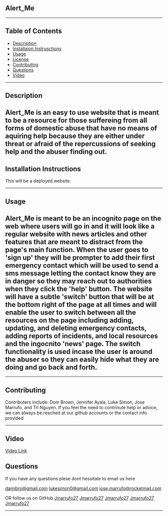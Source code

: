 ## Alert_Me 

-----------------------------------------

## Table of Contents

* [Description](#description)
* [Installaion Instrusctions](#instalation-instructions)
* [Usage](#usage)
* [License](#license)
* [Contributing](#contributing)
* [Questions](#questions)
* [Video](#video)

-----------------------------------------

## Description
Alert_Me is an easy to use website that is meant to be a resource for those suffereing from all forms of domestic abuse that have no means of aquiring help because they are either under threat or afraid of the repercussions of seeking help and the abuser finding out.
-----------------------------------------

## Installation Instructions
This will be a deployed website.

-----------------------------------------

## Usage
Alert_Me is meant to be an incognito page on the web where users will go in and it will look like a regular website with news articles and other features that are meant to distract from the page's main function. When the user goes to 'sign up' they will be prompter to add their first emergency contact which will be used to send a sms message letting the contact know they are in danger so they may reach out to authorities when they click the 'help' button. The website will have a subtle 'switch' button that will be at the bottom right of the page at all times and will enable the user to switch between all the resources on the page including adding, updating, and deleting  emergency contacts, adding reports of incidents, and local resources and the ingocnito 'news' page. The switch functionality is used incase the user is around the abuser so they can easily hide what they are doing and go back and forth.
-----------------------------------------
    

-----------------------------------------

## Contributing
Contributers include: Dom Brown, Jennifer Ayala, Luke Simon, Jose Marrufo, and Tri Nguyen.
If you feel the need to contrinute help or advice, we can always be reached at our github accounts or the contact info provided

-----------------------------------------


## Video
[Video Link](https://watch.screencastify.com/v/ePwcOkwINeIUAmubFTpW)

## Questions
If you have any questions plese dont hessitate to email us here

damibro@gmail.com
lukesimon0@gmail.com
jose.marrufo@rocketmail.com

OR follow us on GitHub
[Jmarrufo27]("github.com/Jmarrufo27")
[Jmarrufo27]("github.com/TriiiNguyen")
[Jmarrufo27]("github.com/lukesimon32")
[Jmarrufo27]("github.com/Aya-22")
[Jmarrufo27]("github.com/damiib")


-----------------------------------------

